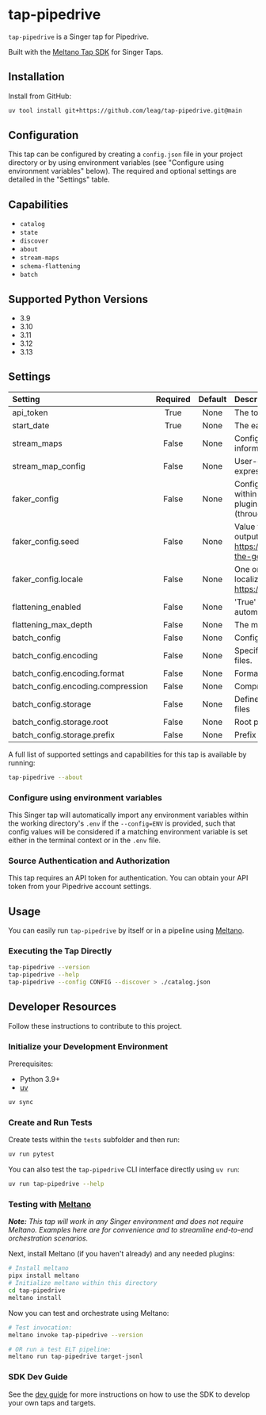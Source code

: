 # tap-pipedrive

`tap-pipedrive` is a Singer tap for Pipedrive.

Built with the [Meltano Tap SDK](https://sdk.meltano.com) for Singer Taps.

## Installation

Install from GitHub:

```bash
uv tool install git+https://github.com/leag/tap-pipedrive.git@main
```

## Configuration

This tap can be configured by creating a `config.json` file in your project directory or by using environment variables (see "Configure using environment variables" below). The required and optional settings are detailed in the "Settings" table.

## Capabilities

* `catalog`
* `state`
* `discover`
* `about`
* `stream-maps`
* `schema-flattening`
* `batch`

## Supported Python Versions

* 3.9
* 3.10
* 3.11
* 3.12
* 3.13

## Settings

| Setting | Required | Default | Description |
|:--------|:--------:|:-------:|:------------|
| api_token | True     | None    | The token to authenticate against the API service |
| start_date | True     | None    | The earliest record date to sync |
| stream_maps | False    | None    | Config object for stream maps capability. For more information check out [Stream Maps](https://sdk.meltano.com/en/latest/stream_maps.html). |
| stream_map_config | False    | None    | User-defined config values to be used within map expressions. |
| faker_config | False    | None    | Config for the [`Faker`](https://faker.readthedocs.io/en/master/) instance variable `fake` used within map expressions. Only applicable if the plugin specifies `faker` as an additional dependency (through the `singer-sdk` `faker` extra or directly). |
| faker_config.seed | False    | None    | Value to seed the Faker generator for deterministic output: https://faker.readthedocs.io/en/master/#seeding-the-generator |
| faker_config.locale | False    | None    | One or more LCID locale strings to produce localized output for: https://faker.readthedocs.io/en/master/#localization |
| flattening_enabled | False    | None    | 'True' to enable schema flattening and automatically expand nested properties. |
| flattening_max_depth | False    | None    | The max depth to flatten schemas. |
| batch_config | False    | None    | Configuration for BATCH message capabilities. |
| batch_config.encoding | False    | None    | Specifies the format and compression of the batch files. |
| batch_config.encoding.format | False    | None    | Format to use for batch files. |
| batch_config.encoding.compression | False    | None    | Compression format to use for batch files. |
| batch_config.storage | False    | None    | Defines the storage layer to use when writing batch files |
| batch_config.storage.root | False    | None    | Root path to use when writing batch files. |
| batch_config.storage.prefix | False    | None    | Prefix to use when writing batch files. |

A full list of supported settings and capabilities for this
tap is available by running:

```bash
tap-pipedrive --about
```

### Configure using environment variables

This Singer tap will automatically import any environment variables within the working directory's
`.env` if the `--config=ENV` is provided, such that config values will be considered if a matching
environment variable is set either in the terminal context or in the `.env` file.

### Source Authentication and Authorization

This tap requires an API token for authentication. You can obtain your API token from your Pipedrive account settings.

## Usage

You can easily run `tap-pipedrive` by itself or in a pipeline using [Meltano](https://meltano.com/).

### Executing the Tap Directly

```bash
tap-pipedrive --version
tap-pipedrive --help
tap-pipedrive --config CONFIG --discover > ./catalog.json
```

## Developer Resources

Follow these instructions to contribute to this project.

### Initialize your Development Environment

Prerequisites:

- Python 3.9+
- [uv](https://docs.astral.sh/uv/)

```bash
uv sync
```

### Create and Run Tests

Create tests within the `tests` subfolder and
then run:

```bash
uv run pytest
```

You can also test the `tap-pipedrive` CLI interface directly using `uv run`:

```bash
uv run tap-pipedrive --help
```

### Testing with [Meltano](https://www.meltano.com)

_**Note:** This tap will work in any Singer environment and does not require Meltano.
Examples here are for convenience and to streamline end-to-end orchestration scenarios._

Next, install Meltano (if you haven't already) and any needed plugins:

```bash
# Install meltano
pipx install meltano
# Initialize meltano within this directory
cd tap-pipedrive
meltano install
```

Now you can test and orchestrate using Meltano:

```bash
# Test invocation:
meltano invoke tap-pipedrive --version

# OR run a test ELT pipeline:
meltano run tap-pipedrive target-jsonl
```

### SDK Dev Guide

See the [dev guide](https://sdk.meltano.com/en/latest/dev_guide.html) for more instructions on how to use the SDK to
develop your own taps and targets.
